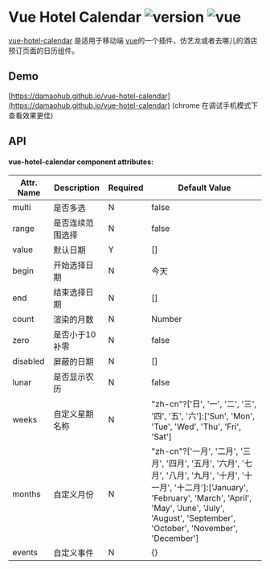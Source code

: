 # Vue Hotel Calendar ![version](https://img.shields.io/badge/version-%20v1.1.0%20-green.svg) ![vue](https://img.shields.io/badge/vue-%20v2.1%20-green.svg)
[vue-hotel-calendar](https://github.com/damaohub/vue-hotel-calendar) 是适用于移动端 [vue](https://github.com/vuejs/vue)的一个插件，仿艺龙或者去哪儿的酒店预订页面的日历组件。  
## Demo
[https://damaohub.github.io/vue-hotel-calendar](https://damaohub.github.io/vue-hotel-calendar)
(chrome 在调试手机模式下查看效果更佳)
## API
#### vue-hotel-calendar component attributes:

| Attr. Name | Description | Required | Default Value |
|-----|-----|-----|-----|
| multi | 是否多选 | N | false|
| range | 是否连续范围选择| N | false|
| value | 默认日期 | Y | []|
| begin | 开始选择日期 | N | 今天 |
| end | 结束选择日期 | N | [] |
| count | 渲染的月数 | N | Number | |果存在begin和end,从开始选择的日期begin的当月开始算起，默认到结束日期end之间的月数|
| zero | 是否小于10补零 | N | false | 
| disabled | 屏蔽的日期 | N | [] |
| lunar | 是否显示农历 | N | false |
| weeks | 自定义星期名称 | N | "zh-cn"?['日', '一', '二', '三', '四', '五', '六']:['Sun', 'Mon', 'Tue', 'Wed', 'Thu', 'Fri', 'Sat']|
| months | 自定义月份| N | "zh-cn"?['一月', '二月', '三月', '四月', '五月', '六月', '七月', '八月', '九月', '十月', '十一月', '十二月']:['January', 'February', 'March', 'April', 'May', 'June', 'July', 'August', 'September', 'October', 'November', 'December']|
| events | 自定义事件 | N | {} |
